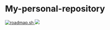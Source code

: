# My-personal-repository
<a href="https://roadmap.sh">
  <img src="https://roadmap.sh/card/tall/66dea4a1c46f68d052112163?variant=dark" alt="roadmap.sh"/>
</a>
<a href="https://www.codewars.com/users/Kiris03/badge">
  <img src="https://www.codewars.com/users/Kiris03/badges/large">
</a>
